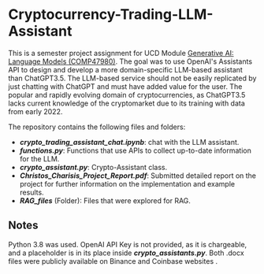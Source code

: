 # Cryptocurrency-Trading-LLM-Assistant

This is a semester project assignment for UCD Module [Generative AI: Language Models (COMP47980)](https://hub.ucd.ie/usis/!W_HU_MENU.P_PUBLISH?p_tag=MODULE&MODULE=COMP47980). The goal was to use OpenAI's Assistants API to design and develop a more domain-specific LLM-based assistant than ChatGPT3.5. The LLM-based service should not be easily replicated by just chatting with ChatGPT and must have added value for the user. The popular and rapidly evolving domain of cryptocurrencies, as ChatGPT3.5 lacks current knowledge of the cryptomarket due to its training with data from early 2022.

The repository contains the following files and folders:

- ***crypto_trading_assistant_chat.ipynb***: chat with the LLM assistant.
- ***functions.py***: Functions that use APIs to collect up-to-date information for the LLM.
- ***crypto_assistant.py***: Crypto-Assistant class.
- ***Christos_Charisis_Project_Report.pdf***: Submitted detailed report on the project for further information on the implementation and example results.
- ***RAG_files*** (Folder): Files that were explored for RAG.

## Notes

Python 3.8 was used. OpenAI API Key is not provided, as it is chargeable, and a placeholder is in its place inside ***crypto_assistants.py***. Both .docx files were publicly available on Binance and Coinbase websites .
